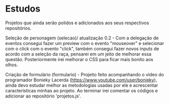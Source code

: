 # Estudos
Projetos que ainda serão polidos e adicionados aos seus respectivos repositórios.

Seleção de personagem (selecao)/ atualização 0.2 - Com a delegação de eventos consegui fazer um preview com o evento "mouseover" e selecionar com o click com o evento "click", também consegui fazer novos inputs de acordo com a seleção da raça, pensarei em um jeito de melhorar essa questão. Posteriormente irei melhorar o CSS para ficar mais bonito aos olhos.

Criação de formulário (formulario) - Projeito feito acompanhando o video do programador Bonieky Lacerda (https://www.youtube.com/user/bonieky), ainda devo estudar melhor as metodologias usadas por ele e acrescentar características minhas ao projeto. Ao terminar irei comentar os códigos e adicionar ao repositório 'projetos.js'.
